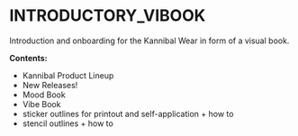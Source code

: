 # INTRODUCTORY_VIBOOK
Introduction and onboarding for the Kannibal Wear in form of a visual book.

**Contents:**
- Kannibal Product Lineup
- New Releases!
- Mood Book
- Vibe Book
- sticker outlines for printout and self-application + how to
- stencil outlines + how to



